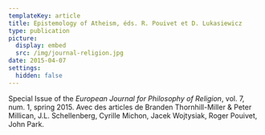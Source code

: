 ```yaml
---
templateKey: article
title: Epistemology of Atheism, éds. R. Pouivet et D. Lukasiewicz
type: publication
picture:
  display: embed
  src: /img/journal-religion.jpg
date: 2015-04-07
settings:
  hidden: false
---
```

Special Issue of the *European Journal for Philosophy of Religion*, vol. 7, num. 1, spring 2015. Avec des articles de Branden Thornhill-Miller & Peter Millican, J.L. Schellenberg, Cyrille Michon, Jacek Wojtysiak, Roger Pouivet, John Park.